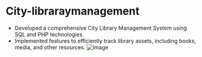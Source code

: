 # City-libraraymanagement
-	Developed a comprehensive City Library Management System using SQL and PHP technologies.
-	Implemented features to efficiently track library assets, including books, media, and other resources.
![image](https://github.com/meghana221997/City-libraraymanagement/assets/42384733/b67726a0-ff2e-4255-bdd7-891698e6f968)

